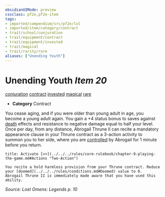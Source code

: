 ```yaml
---
obsidianUIMode: preview
cssclass: pf2e,pf2e-item
tags:
- imported/compendium/src/pf2e/lol
- imported/item/category/contract
- trait/school/conjuration
- trait/equipment/contract
- trait/equipment/invested
- trait/magical
- trait/rarity/rare
aliases: ["Unending Youth"]
---
```

# Unending Youth *Item 20*  
[conjuration](conjuration.md)  [contract](contract-lol.md)  [invested](invested.md)  [magical](magical.md)  [rare](rare.md)  

- **Category** Contract

You cease aging, and if you were older than young adult in age, you become a young adult again. You gain a +4 status bonus to saves against [death](death.md) effects and resistance to negative damage equal to half your level. Once per day, from any distance, Abrogail Thrune II can recite a mandatory appearance clause in your Thrune contract as a 3-action activity to summon you to her side, where you are [controlled](conditions.md#Controlled) by Abrogail for 1 minute before you return.

```ad-embed-ability
title: Activate [>>](../../../rules/core-rulebook/chapter-9-playing-the-game.md#Actions "Two-Action")

You recite a hold harmless provision from your Thrune contract. Reduce your [doomed](../../../rules/conditions.md#Doomed) value to 0. Abrogail Thrune II is immediately made aware that you have used this ability.
```

*Source: Lost Omens: Legends p. 10*
